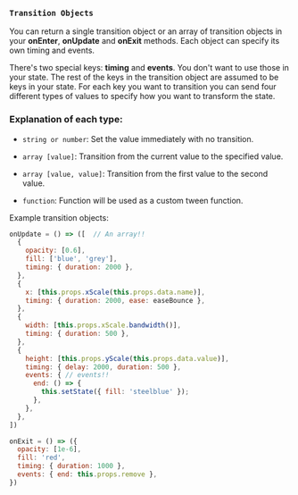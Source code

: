 
### `Transition Objects`

You can return a single transition object or an array of transition objects in your **onEnter**, **onUpdate** and **onExit** methods.
Each object can specify its own timing and events.

There's two special keys:  **timing** and **events**.  You don't want to use those in your state.
The rest of the keys in the transition object are assumed to be keys in your state.
For each key you want to transition you can send four different types of values to specify how you want to transform the state.

### Explanation of each type:

* `string or number`: Set the value immediately with no transition.

* `array [value]`: Transition from the current value to the specified value.

* `array [value, value]`: Transition from the first value to the second value.

* `function`: Function will be used as a custom tween function.

Example transition objects:
```js
onUpdate = () => ([  // An array!!
  {
    opacity: [0.6],
    fill: ['blue', 'grey'],
    timing: { duration: 2000 },
  },
  {
    x: [this.props.xScale(this.props.data.name)],
    timing: { duration: 2000, ease: easeBounce },
  },
  {
    width: [this.props.xScale.bandwidth()],
    timing: { duration: 500 },
  },
  {
    height: [this.props.yScale(this.props.data.value)],
    timing: { delay: 2000, duration: 500 },
    events: { // events!!
      end: () => {
        this.setState({ fill: 'steelblue' });
      },
    },
  },
])

onExit = () => ({
  opacity: [1e-6],
  fill: 'red',
  timing: { duration: 1000 },
  events: { end: this.props.remove },
})
```



